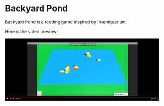 # Backyard Pond

Backyard Pond is a feeding game inspired by Insaniquarium.

Here is the video preview:

[![Backyard Pond Video](/static/pictures/BackyardPondThumbnail.jpg?raw=true)](https://www.youtube.com/watch?v=rdB53JPysSY)